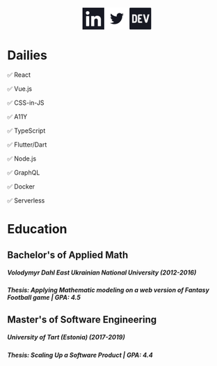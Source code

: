 <p align="center">
<a href="https://www.linkedin.com/in/lexswed/"><img src="static/linkedin.svg" height="50px"/></a>
<a href="https://twitter.com/lexswed"><img src="static/twitter.svg" height="50px"/></a>
<a href="https://dev.to/lexswed"><img src="static/devto.svg" height="50px"/></a>
</p>

# Dailies

✅ React

✅ Vue.js

✅ CSS-in-JS

✅ A11Y

✅ TypeScript

✅ Flutter/Dart

✅ Node.js

✅ GraphQL

✅ Docker

✅ Serverless

# Education

## Bachelor's of Applied Math

##### Volodymyr Dahl East Ukrainian National University (2012-2016)

##### Thesis: Applying Mathematic modeling on a web version of Fantasy Football game | GPA: 4.5

## Master's of Software Engineering

##### University of Tart (Estonia) (2017-2019)

##### Thesis: Scaling Up a Software Product | GPA: 4.4
